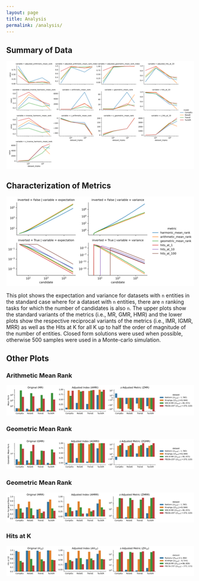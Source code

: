 ```yaml
---
layout: page
title: Analysis
permalink: /analysis/
---
```


## Summary of Data

![](charts/summary.svg)

## Characterization of Metrics

![](charts/candidate_plot.svg)

This plot shows the expectation and variance for datasets with `n` entities in
the standard case where for a dataset with `n`
entities, there are `n` ranking tasks for which the number of candidates is
also `n`. The upper plots show the standard variants of the metrics (i.e., MR,
GMR, HMR) and the lower plots show the respective reciprocal variants of the
metrics (i.e., IMR, IGMR, MRR) as well as the Hits at K for all K up to half the
order of magnitude of the number of entities. Closed form solutions were used
when possible, otherwise 500 samples were used in a Monte-carlo simulation.

## Other Plots

### Arithmetic Mean Rank

![](charts/arithmetic_mean_rank_plot.svg)

### Geometric Mean Rank

![](charts/geometric_mean_rank_plot.svg)

### Geometric Mean Rank

![](charts/mean_reciprocal_rank_plot.svg)

### Hits at K

![](charts/hits_at_10_plot.svg)

